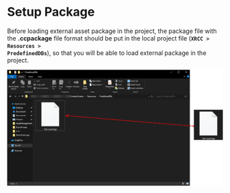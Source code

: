 # Setup Package

Before loading external asset package in the project, the package file with the **.ccpackage** file format should be put in the local project file (**<code>XRCC > Resources > PredefinedDBs</code>**), so that you will be able to load external package in the project.

<img src="/img/SetupPackage/FileExplorer.png" alt=""/>
